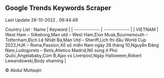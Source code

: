 

## Google Trends Keywords Scraper 
 
Last Update 28-10-2022 , 06:44:49

Country List :
 Name  | Keyword |
| ------------- | ------------- |
| VIETNAM | West Ham – Silkeborg,Man utd – West Ham,Elon Musk,Bournemouth – Tottenham,Địch Lệ Nhiệt Ba,Man Utd – Sheriff,Lịch thi đấu World Cup 2022,HJK – Roma,Passion,Xổ số miền Nam ngày 26 tháng 10,Nguyễn Đăng Nam,Ludogorets – Betis,Atletico Madrid,Nổ súng ở Phú Quốc,Angelababy,Cúm B,Ajax vs Liverpool,Ngày Halloween,Robert Lewandowski,Body shaming |



© Abdul Muttaqin 
